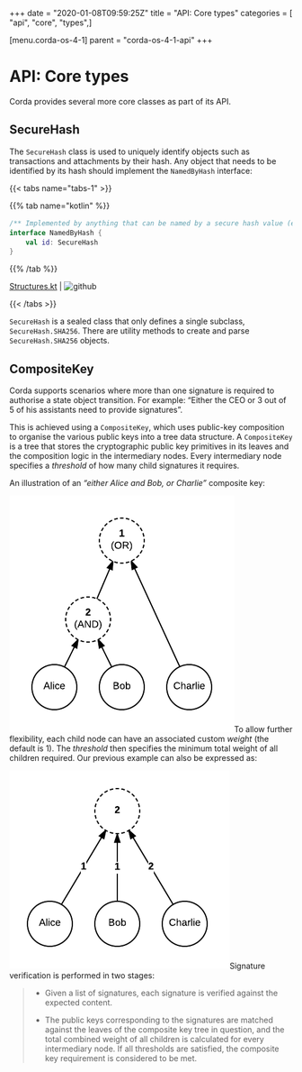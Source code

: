 +++
date = "2020-01-08T09:59:25Z"
title = "API: Core types"
categories = [ "api", "core", "types",]

[menu.corda-os-4-1]
parent = "corda-os-4-1-api"
+++



# API: Core types

Corda provides several more core classes as part of its API.


## SecureHash

The `SecureHash` class is used to uniquely identify objects such as transactions and attachments by their hash.
                Any object that needs to be identified by its hash should implement the `NamedByHash` interface:


{{< tabs name="tabs-1" >}}


{{% tab name="kotlin" %}}
```kotlin
/** Implemented by anything that can be named by a secure hash value (e.g. transactions, attachments). */
interface NamedByHash {
    val id: SecureHash
}

```
{{% /tab %}}

[Structures.kt](https://github.com/corda/corda/blob/release/os/4.1/core/src/main/kotlin/net/corda/core/contracts/Structures.kt) | ![github](/images/svg/github.svg "github")

{{< /tabs >}}

`SecureHash` is a sealed class that only defines a single subclass, `SecureHash.SHA256`. There are utility methods
                to create and parse `SecureHash.SHA256` objects.


## CompositeKey

Corda supports scenarios where more than one signature is required to authorise a state object transition. For example:
                “Either the CEO or 3 out of 5 of his assistants need to provide signatures”.

This is achieved using a `CompositeKey`, which uses public-key composition to organise the various public keys into a
                tree data structure. A `CompositeKey` is a tree that stores the cryptographic public key primitives in its leaves and
                the composition logic in the intermediary nodes. Every intermediary node specifies a *threshold* of how many child
                signatures it requires.

An illustration of an *“either Alice and Bob, or Charlie”* composite key:

![composite key](resources/composite-key.png "composite key")To allow further flexibility, each child node can have an associated custom *weight* (the default is 1). The *threshold*
                then specifies the minimum total weight of all children required. Our previous example can also be expressed as:

![composite key 2](resources/composite-key-2.png "composite key 2")Signature verification is performed in two stages:

> 
> 
> * Given a list of signatures, each signature is verified against the expected content.
> 
> 
> * The public keys corresponding to the signatures are matched against the leaves of the composite key tree in question,
>                             and the total combined weight of all children is calculated for every intermediary node. If all thresholds are satisfied,
>                             the composite key requirement is considered to be met.
> 
> 

